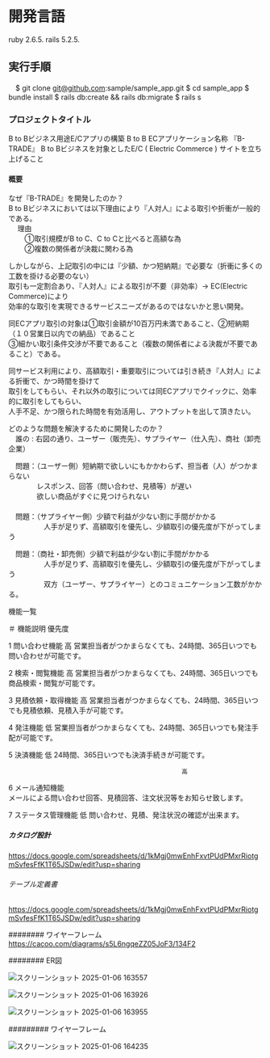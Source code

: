 # 開発言語
   ruby 2.6.5.
   rails 5.2.5.

## 実行手順
　$ git clone git@github.com:sample/sample_app.git
  $ cd sample_app
  $ bundle install
  $ rails db:create && rails db:migrate
  $ rails s

### プロジェクトタイトル
  B to Bビジネス用途E/Cアプリの構築 
  B to B ECアプリケーション名称 『B-TRADE』
  B to Bビジネスを対象としたE/C ( Electric Commerce ) サイトを立ち上げること


#### 概要
なぜ『B-TRADE』を開発したのか？		
 B to Bビジネスにおいては以下理由により『人対人』による取引や折衝が一般的である。		
　 理由		
　　 ①取引規模がB to C、C to Cと比べると高額な為		
　　 ②複数の関係者が決裁に関わる為		
		
 しかしながら、上記取引の中には『少額、かつ短納期』で必要な（折衝に多くの工数を掛ける必要のない）		
 取引も一定割合あり、『人対人』による取引が不要（非効率）→ EC(Electric Commerce)により		
 効率的な取引を実現できるサービスニーズがあるのではないかと思い開発。		
		
 同ECアプリ取引の対象は①取引金額が10百万円未満であること、②短納期（１０営業日以内での納品）であること		
 ③細かい取引条件交渉が不要であること（複数の関係者による決裁が不要であること）である。		
		
 同サービス利用により、高額取引・重要取引については引き続き『人対人』による折衝で、かつ時間を掛けて		
 取引をしてもらい、それ以外の取引については同ECアプリでクイックに、効率的に取引をしてもらい、		
 人手不足、かつ限られた時間を有効活用し、アウトプットを出して頂きたい。			
		
		
どのような問題を解決するために開発したのか？		
　誰の :  右図の通り、ユーザー（販売先）、サプライヤー（仕入先）、商社（卸売企業）		
		
　問題：（ユーザー側）短納期で欲しいにもかかわらず、担当者（人）がつかまらない		
　　　　レスポンス、回答（問い合わせ、見積等）が遅い		
　　　　欲しい商品がすぐに見つけられない		
　　　　		
　問題：（サプライヤー側）少額で利益が少ない割に手間がかかる		
　　　　　人手が足りず、高額取引を優先し、少額取引の優先度が下がってしまう		
		
　問題：（商社・卸売側）少額で利益が少ない割に手間がかかる		
　　　　　人手が足りず、高額取引を優先し、少額取引の優先度が下がってしまう		
　　　　　双方（ユーザー、サプライヤー）とのコミュニケーション工数がかかる。		

機能一覧													
													
＃		機能説明											優先度
													
1		問い合わせ機能											高
		営業担当者がつかまらなくても、24時間、365日いつでも問い合わせが可能です。											
													
													
2		検索・閲覧機能											高
		営業担当者がつかまらなくても、24時間、365日いつでも商品検索・閲覧が可能です。											
													
													
3		見積依頼・取得機能											高
		営業担当者がつかまらなくても、24時間、365日いつでも見積依頼、見積入手が可能です。											
													
													
4		発注機能											低
		営業担当者がつかまらなくても、24時間、365日いつでも発注手配が可能です。											
													
													
5		決済機能											低
		24時間、365日いつでも決済手続きが可能です。											
													
													高
6		メール通知機能											
		メールによる問い合わせ回答、見積回答、注文状況等をお知らせ致します。											
													
													
7		ステータス管理機能											低
		問い合わせ、見積、発注状況の確認が出来ます。											


##### カタログ設計
https://docs.google.com/spreadsheets/d/1kMgj0mwEnhFxvtPUdPMxrRiotgmSvfesFfK1T65JSDw/edit?usp=sharing
 
###### テーブル定義書
https://docs.google.com/spreadsheets/d/1kMgj0mwEnhFxvtPUdPMxrRiotgmSvfesFfK1T65JSDw/edit?usp=sharing


######## ワイヤーフレーム
https://cacoo.com/diagrams/s5L6ngqeZZ05JoF3/134F2

######## ER図

![スクリーンショット 2025-01-06 163557](https://github.com/user-attachments/assets/0d7ba51b-b28f-4a0b-acce-eea1ed87af81)

![スクリーンショット 2025-01-06 163926](https://github.com/user-attachments/assets/494f3af3-384f-4c90-bb44-7943d7a64dfc)

![スクリーンショット 2025-01-06 163955](https://github.com/user-attachments/assets/7718e326-0eaf-4a3c-a893-a71da6ef8761)


######### ワイヤーフレーム

![スクリーンショット 2025-01-06 164235](https://github.com/user-attachments/assets/cba6c4a8-66b7-4710-9a7e-5d4db28d6508)








